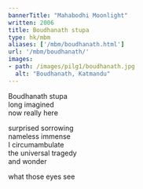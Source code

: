 ```yaml
---
bannerTitle: "Mahabodhi Moonlight" 
written: 2006
title: Boudhanath stupa
type: hk/mbm
aliases: ['/mbm/boudhanath.html']
url: '/mbm/boudhanath/'
images:
- path: /images/pilg1/boudhanath.jpg 
  alt: "Boudhanath, Katmandu"
---
```


Boudhanath stupa  
long imagined  
now really here
 
surprised sorrowing  
nameless immense  
I circumambulate  
the universal tragedy  
and wonder
 
what those eyes see

